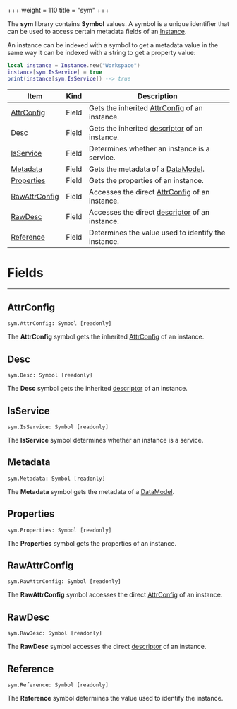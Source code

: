 +++
weight = 110
title = "sym"
+++

The **sym** library contains **Symbol** values. A symbol is a unique
identifier that can be used to access certain metadata fields of an [Instance](type:Instance).

An instance can be indexed with a symbol to get a metadata value in the same
way it can be indexed with a string to get a property value:

```lua
local instance = Instance.new("Workspace")
instance[sym.IsService] = true
print(instance[sym.IsService]) --> true

```

<div class="api-list one two">

| Item | Kind | Description |
| --- | --- | --- |
| [AttrConfig](#attrconfig) | Field | Gets the inherited [AttrConfig](type:AttrConfig) of an instance. |
| [Desc](#desc) | Field | Gets the inherited [descriptor](type:Desc) of an instance. |
| [IsService](#isservice) | Field | Determines whether an instance is a service. |
| [Metadata](#metadata) | Field | Gets the metadata of a [DataModel](type:DataModel). |
| [Properties](#properties) | Field | Gets the properties of an instance. |
| [RawAttrConfig](#rawattrconfig) | Field | Accesses the direct [AttrConfig](type:AttrConfig) of an instance. |
| [RawDesc](#rawdesc) | Field | Accesses the direct [descriptor](type:Desc) of an instance. |
| [Reference](#reference) | Field | Determines the value used to identify the instance. |

</div>

# Fields

----

## AttrConfig

 `sym.AttrConfig: Symbol [readonly]`

The **AttrConfig** symbol gets the inherited [AttrConfig](type:AttrConfig) of an instance.

## Desc

 `sym.Desc: Symbol [readonly]`

The **Desc** symbol gets the inherited [descriptor](type:Desc)
of an instance.

## IsService

 `sym.IsService: Symbol [readonly]`

The **IsService** symbol determines whether an instance is a service.

## Metadata

 `sym.Metadata: Symbol [readonly]`

The **Metadata** symbol gets the metadata of a [DataModel](type:DataModel).

## Properties

 `sym.Properties: Symbol [readonly]`

The **Properties** symbol gets the properties of an instance.

## RawAttrConfig

 `sym.RawAttrConfig: Symbol [readonly]`

The **RawAttrConfig** symbol accesses the direct [AttrConfig](type:AttrConfig) of an instance.

## RawDesc

 `sym.RawDesc: Symbol [readonly]`

The **RawDesc** symbol accesses the direct [descriptor](type:Desc) of an instance.

## Reference

 `sym.Reference: Symbol [readonly]`

The **Reference** symbol determines the value used to identify the
instance.